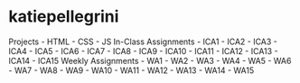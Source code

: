 # katiepellegrini


Projects
    - HTML
    - CSS
    - JS
In-Class Assignments
    - ICA1
    - ICA2
    - ICA3
    - ICA4
    - ICA5
    - ICA6
    - ICA7
    - ICA8
    - ICA9
    - ICA10
    - ICA11
    - ICA12
    - ICA13
    - ICA14
    - ICA15
Weekly Assignments
    - WA1
    - WA2
    - WA3
    - WA4
    - WA5
    - WA6
    - WA7
    - WA8
    - WA9
    - WA10
    - WA11
    - WA12
    - WA13
    - WA14
    - WA15